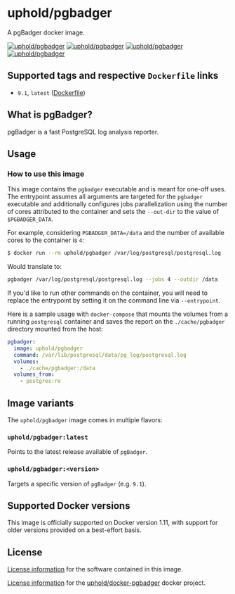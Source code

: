 # uphold/pgbadger
A pgBadger docker image.

[![uphold/pgbadger][docker-pulls-image]][docker-hub-url] [![uphold/pgbadger][docker-stars-image]][docker-hub-url] [![uphold/pgbadger][docker-size-image]][docker-hub-url] [![uphold/pgbadger][docker-layers-image]][docker-hub-url]

## Supported tags and respective `Dockerfile` links
- `9.1`, `latest` ([Dockerfile](Dockerfile))

## What is pgBadger?

pgBadger is a fast PostgreSQL log analysis reporter.

## Usage
### How to use this image
This image contains the `pgbadger` executable and is meant for one-off uses. The entrypoint assumes all arguments are targeted for the `pgbadger` executable and additionally configures jobs parallelization using the number of cores attributed to the container and sets the `--out-dir` to the value of `$PGBADGER_DATA`.

For example, considering `PGBADGER_DATA=/data` and the number of available cores to the container is `4`:

```sh
$ docker run --rm uphold/pgbadger /var/log/postgresql/postgresql.log
```

Would translate to:

```sh
pgbadger /var/log/postgresql/postgresql.log --jobs 4 --outdir /data
```

If you'd like to run other commands on the container, you will need to replace the entrypoint by setting it on the command line via `--entrypoint`.

Here is a sample usage with `docker-compose` that mounts the volumes from a running `postgresql` container and saves the report on the `./cache/pgbadger` directory mounted from the host:

```yml
pgbadger:
  image: uphold/pgbadger
  command: /var/lib/postgresql/data/pg_log/postgresql.log
  volumes:
    - ./cache/pgbadger:/data
  volumes_from:
    - postgres:ro
```

## Image variants
The `uphold/pgbadger` image comes in multiple flavors:

### `uphold/pgbadger:latest`
Points to the latest release available of `pgBadger`.

### `uphold/pgbadger:<version>`
Targets a specific version of `pgBadger` (e.g. `9.1`).

## Supported Docker versions
This image is officially supported on Docker version 1.11, with support for older versions provided on a best-effort basis.

## License
[License information](https://github.com/dalibo/pgbadger/blob/master/LICENSE) for the software contained in this image.

[License information](LICENSE) for the [uphold/docker-pgbadger](https://hub.docker.com/r/uphold/pgbadger) docker project.

[docker-hub-url]: https://hub.docker.com/r/uphold/pgbadger
[docker-layers-image]: https://img.shields.io/imagelayers/layers/uphold/pgbadger/latest.svg?style=flat-square
[docker-pulls-image]: https://img.shields.io/docker/pulls/uphold/pgbadger.svg?style=flat-square
[docker-size-image]: https://img.shields.io/imagelayers/image-size/uphold/pgbadger/latest.svg?style=flat-square
[docker-stars-image]: https://img.shields.io/docker/stars/uphold/pgbadger.svg?style=flat-square
